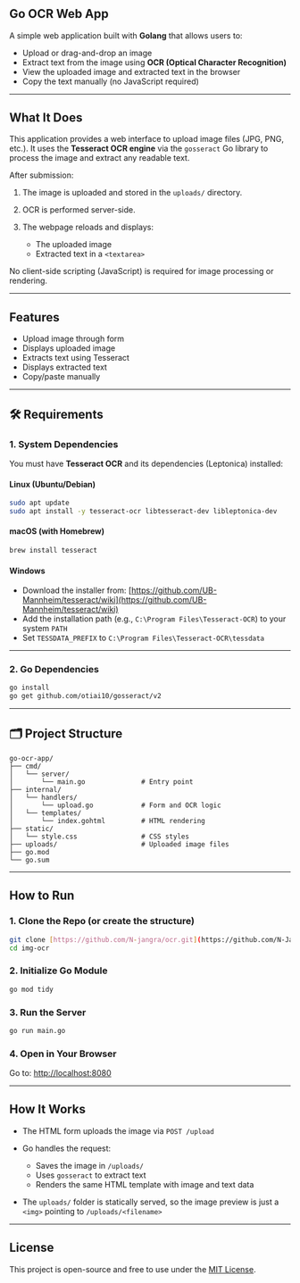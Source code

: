 #
##  Go OCR Web App

A simple web application built with **Golang** that allows users to:

* Upload or drag-and-drop an image
* Extract text from the image using **OCR (Optical Character Recognition)**
* View the uploaded image and extracted text in the browser
* Copy the text manually (no JavaScript required)

---

##  What It Does

This application provides a web interface to upload image files (JPG, PNG, etc.). It uses the **Tesseract OCR engine** via the `gosseract` Go library to process the image and extract any readable text.

After submission:

1. The image is uploaded and stored in the `uploads/` directory.
2. OCR is performed server-side.
3. The webpage reloads and displays:

   * The uploaded image
   * Extracted text in a `<textarea>`

No client-side scripting (JavaScript) is required for image processing or rendering.

---

##  Features

*  Upload image through form
*  Displays uploaded image
*  Extracts text using Tesseract
*  Displays extracted text
*  Copy/paste manually

---

## 🛠️ Requirements

### 1. System Dependencies

You must have **Tesseract OCR** and its dependencies (Leptonica) installed:

####  Linux (Ubuntu/Debian)

```bash
sudo apt update
sudo apt install -y tesseract-ocr libtesseract-dev libleptonica-dev
```

####  macOS (with Homebrew)

```bash
brew install tesseract
```

####  Windows

* Download the installer from: [https://github.com/UB-Mannheim/tesseract/wiki](https://github.com/UB-Mannheim/tesseract/wiki)
* Add the installation path (e.g., `C:\Program Files\Tesseract-OCR`) to your system `PATH`
* Set `TESSDATA_PREFIX` to `C:\Program Files\Tesseract-OCR\tessdata`

---

### 2. Go Dependencies

```bash
go install
go get github.com/otiai10/gosseract/v2
```

---

## 🗂 Project Structure

```
go-ocr-app/
├── cmd/
│   └── server/
│       └── main.go              # Entry point
├── internal/
│   └── handlers/
│       └── upload.go            # Form and OCR logic
│   └── templates/
│       └── index.gohtml         # HTML rendering
├── static/
│   └── style.css                # CSS styles
├── uploads/                     # Uploaded image files
├── go.mod
└── go.sum
```

---

##  How to Run

### 1. Clone the Repo (or create the structure)

```bash
git clone [https://github.com/N-jangra/ocr.git](https://github.com/N-Jangra/img-ocr)
cd img-ocr
```

### 2. Initialize Go Module

```bash
go mod tidy
```

### 3. Run the Server

```bash
go run main.go
```

### 4. Open in Your Browser

Go to: [http://localhost:8080](http://localhost:8080)

---

##  How It Works

* The HTML form uploads the image via `POST /upload`
* Go handles the request:

  * Saves the image in `/uploads/`
  * Uses `gosseract` to extract text
  * Renders the same HTML template with image and text data
* The `uploads/` folder is statically served, so the image preview is just a `<img>` pointing to `/uploads/<filename>`

---

##  License

This project is open-source and free to use under the [MIT License](LICENSE).

#
